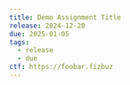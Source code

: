 ```yaml
---
title: Demo Assignment Title
release: 2024-12-20
due: 2025-01-05
tags:
  - release
  - due
ctf: https://foobar.fizbuz
---
```

